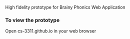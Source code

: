 High fidelity prototype for Brainy Phonics Web Application

### To view the prototype

Open cs-3311.github.io in your web browser
